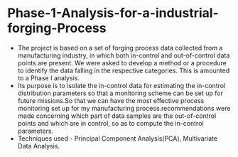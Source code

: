 # Phase-1-Analysis-for-a-industrial- forging-Process
* The project is based on a set of forging process data collected from a manufacturing industry, in which both in-control and out-of-control data points are present. We were asked to develop a method or a procedure to identify the data falling in the respective categories. This is amounted to a Phase I analysis. 
* Its purpose is to isolate the in-control data for estimating the in-control distribution parameters so that a monitoring scheme can be set up for future missions.So that we can have the most effective process monitoring set up for my manufacturing process.recommendations were made concerning which part of data samples are the out-of-control points and which are in control, so as to compute the in-control parameters.
* Techniques used - Principal Component Analysis(PCA), Multivariate Data Analysis.
